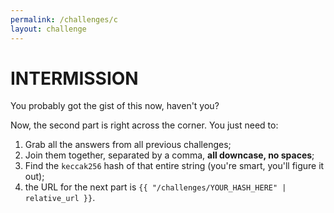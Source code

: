 ```yaml
---
permalink: /challenges/c
layout: challenge
---
```


# INTERMISSION

You probably got the gist of this now, haven't you?

Now, the second part is right across the corner. You just need to:

1. Grab all the answers from all previous challenges;
2. Join them together, separated by a comma, **all downcase, no spaces**;
3. Find the `keccak256` hash of that entire string (you're smart, you'll figure it
   out);
4. the URL for the next part is `{{ "/challenges/YOUR_HASH_HERE" | relative_url
   }}`.
